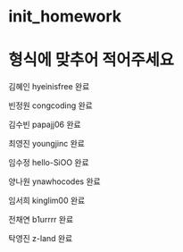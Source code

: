 # init_homework

# 형식에 맞추어 적어주세요

김혜인 hyeinisfree 완료

빈정원 congcoding 완료

김수빈 papajj06    완료

최영진 youngjinc 완료

임수정 hello-SiOO 완료

양나원 ynawhocodes 완료

임서희 kinglim00 완료

전채연 b1urrrr 완료

탁영진 z-land 완료
